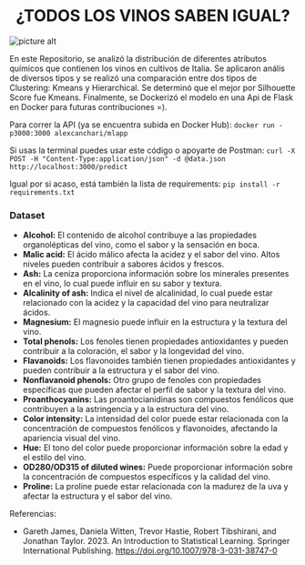 # <h1 align="center">¿TODOS LOS VINOS SABEN IGUAL?</h1>

![picture alt](https://cdn.businessinsider.es/sites/navi.axelspringer.es/public/media/image/2021/08/copas-2446819.jpg?tf=3840x)

En este Repositorio, se analizó la distribución de diferentes atributos químicos que contienen los vinos en cultivos de Italia. Se aplicaron anális de diversos tipos y se realizó una comparación entre dos tipos de Clustering: Kmeans y Hierarchical. Se determinó que el mejor por Silhouette Score fue Kmeans. Finalmente, se Dockerizó el modelo en una Api de Flask en Docker para futuras contribuciones =). 


Para correr la API (ya se encuentra subida en Docker Hub):
```docker run -p3000:3000 alexcanchari/mlapp``` 



Si usas la terminal puedes usar este código o apoyarte de Postman:
`curl -X POST -H "Content-Type:application/json" -d @data.json http://localhost:3000/predict`

Igual por si acaso, está también la lista de requirements:
`pip install -r requirements.txt`


### Dataset

* **Alcohol:** El contenido de alcohol contribuye a las propiedades organolépticas del vino, como el sabor y la sensación en boca.
* **Malic acid:** El ácido málico afecta la acidez y el sabor del vino. Altos niveles pueden contribuir a sabores ácidos y frescos.
* **Ash:** La ceniza proporciona información sobre los minerales presentes en el vino, lo cual puede influir en su sabor y textura.
* **Alcalinity of ash:** Indica el nivel de alcalinidad, lo cual puede estar relacionado con la acidez y la capacidad del vino para neutralizar ácidos.
* **Magnesium:** El magnesio puede influir en la estructura y la textura del vino.
* **Total phenols:** Los fenoles tienen propiedades antioxidantes y pueden contribuir a la coloración, el sabor y la longevidad del vino.
* **Flavanoids:** Los flavonoides también tienen propiedades antioxidantes y pueden contribuir a la estructura y el sabor del vino.
* **Nonflavanoid phenols:** Otro grupo de fenoles con propiedades específicas que pueden afectar el perfil de sabor y la textura del vino.
* **Proanthocyanins:** Las proantocianidinas son compuestos fenólicos que contribuyen a la astringencia y a la estructura del vino.
* **Color intensity:** La intensidad del color puede estar relacionada con la concentración de compuestos fenólicos y flavonoides, afectando la apariencia visual del vino.
* **Hue:** El tono del color puede proporcionar información sobre la edad y el estilo del vino.
* **OD280/OD315 of diluted wines:** Puede proporcionar información sobre la concentración de compuestos específicos y la calidad del vino.
* **Proline:** La proline puede estar relacionada con la madurez de la uva y afectar la estructura y el sabor del vino.


Referencias:

* Gareth James, Daniela Witten, Trevor Hastie, Robert Tibshirani, and Jonathan Taylor. 2023. An Introduction to Statistical Learning. Springer International Publishing. https://doi.org/10.1007/978-3-031-38747-0
